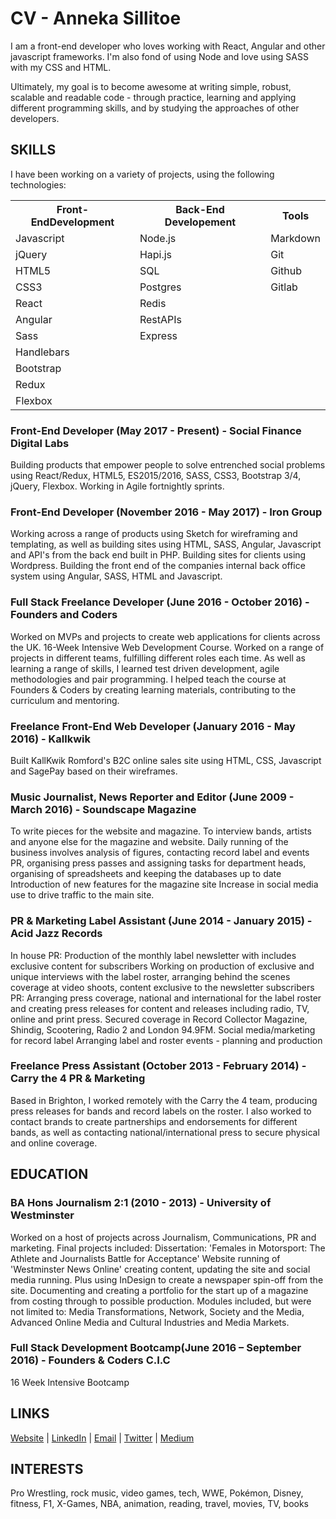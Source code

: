 # CV - Anneka Sillitoe

I am a front-end developer who loves working with React, Angular and other javascript frameworks. I'm also fond of using Node and love using SASS with my CSS and HTML.

Ultimately, my goal is to become awesome at writing simple, robust, scalable and readable code - through practice, learning and applying different programming skills, and by studying the approaches of other developers.


## SKILLS

I have been working on a variety of projects, using the following technologies:

<table>
<tr>
<th>Front-EndDevelopment</th>
<th>Back-End Developement</th>
<th>Tools</th>
</tr>

<tr>
<td>Javascript</td>
<td>Node.js</td>
<td>Markdown</td>
</tr>

<tr>
<td>jQuery</td>
<td>Hapi.js</td>
<td>Git</td>
</tr>

<tr>
<td>HTML5</td>
<td>SQL</td>
<td>Github</td>
</tr>

<tr>
<td>CSS3</td>
<td>Postgres</td>
<td>Gitlab</td>
</tr>

<tr>
<td>React</td>
<td>Redis</td>
</tr>

<tr>
<td>Angular</td>
<td>RestAPIs</td>
</tr>

<tr>
<td>Sass</td>
<td>Express</td>
</tr>

<tr>
<td>Handlebars</td>
</tr>

<tr>
<td>Bootstrap</td>
</tr>

<tr>
<td>Redux</td>
</tr>

<tr>
<td>Flexbox</td>
</tr>
</table>

### Front-End Developer (May 2017 - Present) - Social Finance Digital Labs

Building products that empower people to solve entrenched social problems using React/Redux, HTML5, ES2015/2016, SASS, CSS3, Bootstrap 3/4, jQuery, Flexbox.
Working in Agile fortnightly sprints.

### Front-End Developer (November 2016 - May 2017) - Iron Group

Working across a range of products using Sketch for wireframing and templating, as well as building sites using HTML, SASS, Angular, Javascript and API's from the back end built in PHP.
Building sites for clients using Wordpress.
Building the front end of the companies internal back office system using Angular, SASS, HTML and Javascript.

### Full Stack Freelance Developer (June 2016 - October 2016) - Founders and Coders

Worked on MVPs and projects to create web applications for clients across the UK.
16-Week Intensive Web Development Course.
Worked on a range of projects in different teams, fulfilling different roles each time.
As well as learning a range of skills, I learned test driven development, agile methodologies and pair programming.
I helped teach the course at Founders & Coders by creating learning materials, contributing to the curriculum and mentoring.

### Freelance Front-End Web Developer (January 2016 - May 2016) - Kallkwik

Built KallKwik Romford's B2C online sales site using HTML, CSS, Javascript and SagePay based on their wireframes.

### Music Journalist, News Reporter and Editor (June 2009 - March 2016) - Soundscape Magazine

To write pieces for the website and magazine.
To interview bands, artists and anyone else for the magazine and website.
Daily running of the business involves analysis of figures, contacting record label and events PR, organising press passes and assigning tasks for department heads, organising of spreadsheets and keeping the databases up to date
Introduction of new features for the magazine site
Increase in social media use to drive traffic to the main site.

### PR & Marketing Label Assistant (June 2014 - January 2015) - Acid Jazz Records

In house PR: Production of the monthly label newsletter with includes exclusive content for subscribers
Working on production of exclusive and unique interviews with the label roster, arranging behind the scenes coverage at video shoots, content exclusive to the newsletter subscribers
PR: Arranging press coverage, national and international for the label roster and creating press releases for content and releases including radio, TV, online and print press. Secured coverage in Record Collector Magazine, Shindig, Scootering, Radio 2 and London 94.9FM.
Social media/marketing for record label
Arranging label and roster events - planning and production

### Freelance Press Assistant (October 2013 - February 2014) - Carry the 4 PR & Marketing

Based in Brighton, I worked remotely with the Carry the 4 team, producing press releases for bands and record labels on the roster.
I also worked to contact brands to create partnerships and endorsements for different bands, as well as contacting national/international press to secure physical and online coverage. 

## EDUCATION

### BA Hons Journalism 2:1 (2010 - 2013) - University of Westminster

Worked on a host of projects across Journalism, Communications, PR and marketing.
Final projects included:
Dissertation: 'Females in Motorsport: The Athlete and Journalists Battle for Acceptance'
Website running of 'Westminster News Online' creating content, updating the site and social media running. Plus using InDesign to create a newspaper spin-off from the site.
Documenting and creating a portfolio for the start up of a magazine from costing through to possible production.
Modules included, but were not limited to: Media Transformations, Network, Society and the Media, Advanced Online Media and Cultural Industries and Media Markets.

### Full Stack Development Bootcamp(June 2016 – September 2016) - Founders & Coders C.I.C
16 Week Intensive Bootcamp

## LINKS

[Website](https://annekasillitoe.github.io) | [LinkedIn](https://uk.linkedin.com/in/annekasillitoe) | [Email](mailto:annekasillitoe@gmail.com) | [Twitter](https://twitter.com/annekasillitoe) | [Medium](https://medium.com/@annekasillitoe)

## INTERESTS

Pro Wrestling, rock music, video games, tech, WWE, Pokémon, Disney, fitness, F1, X-Games, NBA, animation, reading, travel, movies, TV, books
